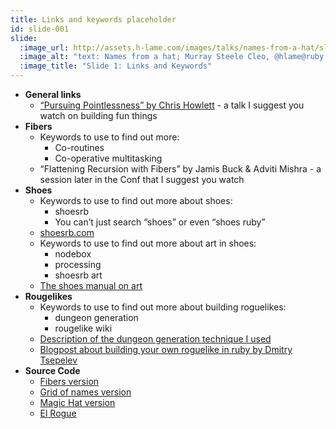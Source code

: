 ```yaml
---
title: Links and keywords placeholder
id: slide-001
slide:
  :image_url: http://assets.h-lame.com/images/talks/names-from-a-hat/slides/001.png
  :image_alt: "text: Names from a hat; Murray Steele Cleo, @hlame@ruby.social; RubyConf"
  :image_title: "Slide 1: Links and Keywords"
---
```


* **General links**
  * [“Pursuing Pointlessness” by Chris Howlett](https://brightonruby.com/2024/pursuing-pointlessness/) - a talk I suggest you watch on building fun things
* **Fibers**
  * Keywords to use to find out more:
    * Co-routines
    * Co-operative multitasking
  * “Flattening Recursion with Fibers” by Jamis Buck & Adviti Mishra - a session later in the Conf that I suggest you watch
* **Shoes**
  * Keywords to use to find out more about shoes:
    * shoesrb
    * You can’t just search “shoes” or even “shoes ruby”
  * [shoesrb.com](http://shoesrb.com)
  * Keywords to use to find out more about art in shoes:
    * nodebox
    * processing
    * shoesrb art
  * [The shoes manual on art](http://shoesrb.com/manual/Art.html)
* **Rougelikes**
  * Keywords to use to find out more about building roguelikes:
    * dungeon generation
    * rougelike wiki
  * [Description of the dungeon generation technique I used](https://roguebasin.com/index.php/Basic_BSP_Dungeon_generation)
  * [Blogpost about building your own roguelike in ruby by Dmitry Tsepelev](https://dmitrytsepelev.dev/terminal-game)
* **Source Code**
  * [Fibers version](https://github.com/h-lame/lruggery/blob/main/names_from_a_hat/randomize_speakers.rb)
  * [Grid of names version](https://github.com/h-lame/lruggery/blob/main/names_from_a_hat/haphazard2.rb)
  * [Magic Hat version](https://github.com/h-lame/lruggery/blob/main/names_from_a_hat/hat.rb)
  * [El Rogue](https://github.com/h-lame/lruggery/tree/main/names_from_a_hat/rogue)
